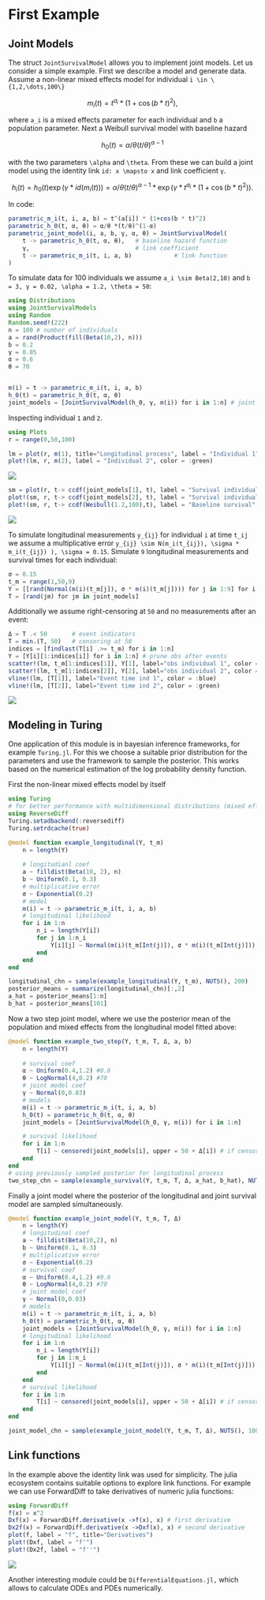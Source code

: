 # First Example

## Joint Models
The struct `JointSurvivalModel` allows you to implement joint models. Let us consider a simple example. First we describe a model and generate data. Assume a non-linear mixed effects model for individual ``i \in \{1,2,\dots,100\}``

```math
m_i(t) = t^{a_i} * (1+\cos(b * t)^2),
```
where ``a_i`` is a mixed effects parameter for each individual and ``b`` a population parameter. Next a Weibull survival model with baseline hazard

```math
h_0(t) = \alpha/\theta ( t / \theta)^{\alpha -1}
```

with the two parameters ``\alpha`` and ``\theta``. From these we can build a joint model using the identity link ``id: x \mapsto x`` and link coefficient ``γ``.

```math
h_i(t) = h_0(t) \exp(\gamma * id(m_i(t))) = \alpha/\theta ( t / \theta)^{\alpha -1} * \exp(\gamma * t^{a_i} * (1+\cos(b * t)^2)).
```

In code:
```julia
parametric_m_i(t, i, a, b) = t^(a[i]) * (1+cos(b * t)^2)
parametric_h_0(t, α, θ) = α/θ *(t/θ)^(1-α)
parametric_joint_model(i, a, b, γ, α, θ) = JointSurvivalModel(
    t -> parametric_h_0(t, α, θ),   # baseline hazard function
    γ,                              # link coefficient
    t -> parametric_m_i(t, i, a, b)            # link function
)
```


To simulate data for 100 individuals we assume ``a_i \sim Beta(2,10)`` and ``b = 3, γ = 0.02, \alpha = 1.2, \theta = 50``:
```julia
using Distributions
using JointSurvivalModels
using Random
Random.seed!(222)
n = 100 # number of individuals
a = rand(Product(fill(Beta(10,2), n)))
b = 0.2
γ = 0.05
α = 0.6
θ = 70


m(i) = t -> parametric_m_i(t, i, a, b)
h_0(t) = parametric_h_0(t, α, θ)
joint_models = [JointSurvivalModel(h_0, γ, m(i)) for i in 1:n] # joint models for all individuals
```

Inspecting individual ``1`` and ``2``.


```julia
using Plots
r = range(0,50,100)

lm = plot(r, m(1), title="Longitudinal process", label = "Individual 1", color = :blue)
plot!(lm, r, m(2), label = "Individual 2", color = :green)
```
![](fig/lm_1.png)
```julia
sm = plot(r, t-> ccdf(joint_models[1], t), label = "Survival individual 1", title="Joint survival process", color = :blue)
plot!(sm, r, t-> ccdf(joint_models[2], t), label = "Survival individual 2", color = :green)
plot!(sm, r, t-> ccdf(Weibull(1.2,100),t), label = "Baseline survival", color = :black)
```
![](fig/sm.png)

To simulate longitudinal measurements ``y_{ij}`` for individual ``i`` at time ``t_ij`` we assume a multiplicative error ``y_{ij} \sim N(m_i(t_{ij}), \sigma * m_i(t_{ij}) ), \sigma = 0.15``. Simulate ``9`` longitudinal measurements and survival times for each individual:
```julia
σ = 0.15
t_m = range(1,50,9)
Y = [[rand(Normal(m(i)(t_m[j]), σ * m(i)(t_m[j]))) for j in 1:9] for i in 1:n]
T = [rand(jm) for jm in joint_models]
```
Additionally we assume right-censoring at ``50`` and no measurements after an event:
```julia
Δ = T .< 50       # event indicators
T = min.(T, 50)   # censoring at 50
indices = [findlast(T[i] .>= t_m) for i in 1:n]
Y = [Y[i][1:indices[i]] for i in 1:n] # prune obs after events
scatter!(lm, t_m[1:indices[1]], Y[1], label="obs individual 1", color = :blue)
scatter!(lm, t_m[1:indices[2]], Y[2], label="obs individual 2", color = :green)
vline!(lm, [T[1]], label="Event time ind 1", color = :blue)
vline!(lm, [T[2]], label="Event time ind 2", color = :green)
```
![](fig/lm_2.png)


## Modeling in Turing
One application of this module is in bayesian inference frameworks, for example `Turing.jl`. For this we choose a suitable prior distribution for the parameters and use the framework to sample the posterior. This works based on the numerical estimation of the log probability density function.

First the non-linear mixed effects model by itself
```julia
using Turing
# for better performance with multidimensional distributions (mixed effects)
using ReverseDiff
Turing.setadbackend(:reversediff)
Turing.setrdcache(true)

@model function example_longitudinal(Y, t_m)
    n = length(Y)
    
    # longitudianl coef
    a ~ filldist(Beta(10, 2), n)
    b ~ Uniform(0.1, 0.3)
    # multiplicative error
    σ ~ Exponential(0.2)
    # model
    m(i) = t -> parametric_m_i(t, i, a, b)
    # longitudinal likelihood
    for i in 1:n
        n_i = length(Y[i])
        for j in 1:n_i
            Y[i][j] ~ Normal(m(i)(t_m[Int(j)]), σ * m(i)(t_m[Int(j)]))
        end
    end
end

longitudinal_chn = sample(example_longitudinal(Y, t_m), NUTS(), 200)
posterior_means = summarize(longitudinal_chn)[:,2]
a_hat = posterior_means[1:n]
b_hat = posterior_means[101]

```

Now a two step joint model, where we use the posterior mean of the population and mixed effects from the longitudinal model fitted above:

```julia
@model function example_two_step(Y, t_m, T, Δ, a, b)
    n = length(Y)
    
    # survival coef
    α ~ Uniform(0.4,1.2) #0.6
    θ ~ LogNormal(4,0.2) #70
    # joint model coef
    γ ~ Normal(0,0.03)
    # models
    m(i) = t -> parametric_m_i(t, i, a, b)
    h_0(t) = parametric_h_0(t, α, θ)
    joint_models = [JointSurvivalModel(h_0, γ, m(i)) for i in 1:n]

    # survival likelihood
    for i in 1:n
        T[i] ~ censored(joint_models[i], upper = 50 + Δ[i]) # if censored at time 50 then upper = 50
    end
end
# using previously sampled posterior for longitudinal process
two_step_chn = sample(example_survival(Y, t_m, T, Δ, a_hat, b_hat), NUTS(), 100)

```
Finally a joint model where the posterior of the longitudinal and joint survival model are sampled simultaneously.

```julia
@model function example_joint_model(Y, t_m, T, Δ)
    n = length(Y)
    # longitudinal coef
    a ~ filldist(Beta(10,2), n)
    b ~ Uniform(0.1, 0.3)
    # multiplicative error
    σ ~ Exponential(0.2)
    # survival coef
    α ~ Uniform(0.4,1.2) #0.6
    θ ~ LogNormal(4,0.2) #70
    # joint model coef
    γ ~ Normal(0,0.03)
    # models
    m(i) = t -> parametric_m_i(t, i, a, b)
    h_0(t) = parametric_h_0(t, α, θ)
    joint_models = [JointSurvivalModel(h_0, γ, m(i)) for i in 1:n]
    # longitudinal likelihood
    for i in 1:n
        n_i = length(Y[i])
        for j in 1:n_i
            Y[i][j] ~ Normal(m(i)(t_m[Int(j)]), σ * m(i)(t_m[Int(j)]))
        end
    end
    # survival likelihood
    for i in 1:n
        T[i] ~ censored(joint_models[i], upper = 50 + Δ[i]) # if censored at time 50 then upper = 50
    end
end

joint_model_chn = sample(example_joint_model(Y, t_m, T, Δ), NUTS(), 100)
```


## Link functions
In the example above the identity link was used for simplicity. The julia ecosystem contains suitable options to explore link functions. For example we can use ForwardDiff to take derivatives of numeric julia functions:

```julia
using ForwardDiff
f(x) = x^2
Dxf(x) = ForwardDiff.derivative(x ->f(x), x) # first derivative
Dx2f(x) = ForwardDiff.derivative(x ->Dxf(x), x) # second derivative
plot(f, label = "f", title="Derivatives")
plot!(Dxf, label = "f'")
plot!(Dx2f, label = "f''")
```
![](fig/deriv.png)

Another interesting module could be `DifferentialEquations.jl,` which allows to calculate ODEs and PDEs numerically.
